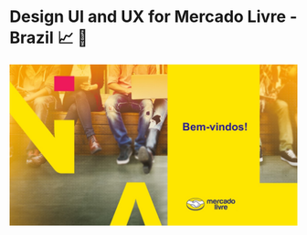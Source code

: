 # Design UI and UX for Mercado Livre - Brazil 📈 📝
![image ML](https://github.com/cmpereirasi/Template-for-ML/blob/master/img/ml.jpg?raw=true)
